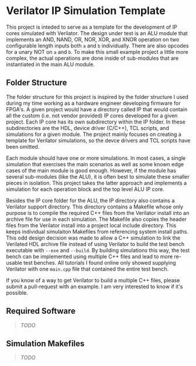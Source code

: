 Verilator IP Simulation Template
================================

This project is inteded to serve as a template for the development of IP cores
simulated with Verilator. The design under test is an ALU module that implements
an AND, NAND, OR, NOR, XOR, and XNOR operation on two configurable length inputs
both `a` and `b` individually. There are also opcodes for a unary NOT on `a` and
`b`. To make this small example project a little more complex, the actual
operations are done inside of sub-modules that are instantiated in the main ALU
module.

Folder Structure
----------------

The folder structure for this project is inspired by the folder structure I used
during my time working as a hardware engineer developing firmware for FPGA's. A
given project would have a directory called IP that would contain all the custom
(i.e. not vendor provided) IP cores developed for a given project. Each IP core
has its own subdirectory within the IP folder. In these subdirectories are the
HDL, device driver (C/C++), TCL scripts, and simulations for a given module. The
project mainly focuses on creating a template for Verilator simulations, so the
devce drivers and TCL scripts have been omitted.

Each module should have one or more simulations. In most cases, a single
simulation that exercises the main scenarios as well as some known edge cases
of the main module is good enough. However, if the module has several
sub-modules (like the ALU), it is often best to simulate these smaller pieces
in isolation. This project takes the latter approach and implements a simulation
for each operation block and the top level ALU IP core.

Besides the IP core folder for the ALU, the IP directory also contains a
Verilator support directory. This directory contains a Makefile whose only
purpose is to compile the required C++ files from the Verilator install into an
archive file for use in each simulation. The Makefile also copies the header
files from the Verilator install into a project local include directory. This
keeps individual simulaiton Makefiles from referencing system install paths.
This odd design decision was made to allow a C++ simulation to link the
Verilated HDL archive file instead of using Verilator to build the test bench
executable with `--exe` and `--build`. By building simulations this way, the
test bench can be implemented using multiple C++ files and lead to more
re-usable test benches. All tutorials I found online only showed supplying
Verilator with one `main.cpp` file that contained the entire test bench.

If you know of a way to get Verilator to build a multiple C++ files, please
submit a pull-request with an example. I am very interested to know if it's
possible.

Required Software
-----------------

> _TODO_

Simulation Makefiles
--------------------

> _TODO_
